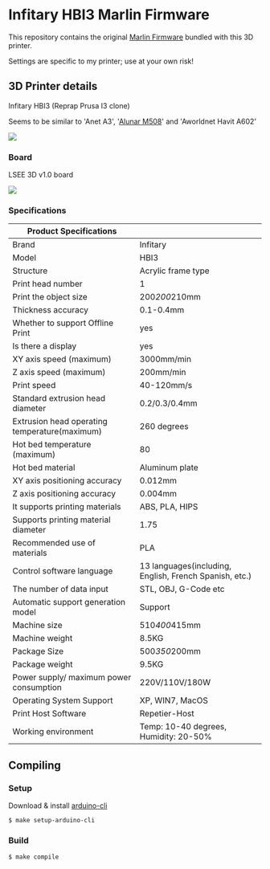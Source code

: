# Infitary HBI3 Marlin Firmware

This repository contains the original [Marlin Firmware](https://github.com/MarlinFirmware/Marlin) bundled with this 3D printer.

Settings are specific to my printer; use at your own risk!

## 3D Printer details

Infitary HBI3 (Reprap Prusa I3 clone)

Seems to be similar to 'Anet A3', '[Alunar M508](https://github.com/camalot/alunar-prusa-i3-marlin-i3-firmware)' and 'Aworldnet Havit A602'

![](https://github.com/laroo/infitary-hbi3-prusa-i3-marlin-firmware/raw/master/assets/printer-infitary-hbi3.jpg)

### Board

LSEE 3D v1.0 board

![](https://github.com/laroo/infitary-hbi3-prusa-i3-marlin-firmware/raw/master/assets/mainboard-lsee-3d-v1.0.jpg)

### Specifications

| Product Specifications                        |                                                        |
|-----------------------------------------------|--------------------------------------------------------|
| Brand                                         | Infitary                                               |
| Model                                         | HBI3                                                   |
| Structure                                     | Acrylic frame type                                     |
| Print head number                             | 1                                                      |
| Print the object size                         | 200*200*210mm                                          |
| Thickness accuracy                            | 0.1-0.4mm                                              |
| Whether to support Offline Print              | yes                                                    |
| Is there a display                            | yes                                                    |
| XY axis speed (maximum)                       | 3000mm/min                                             |
| Z axis speed (maximum)                        | 200mm/min                                              |
| Print speed                                   | 40-120mm/s                                             |
| Standard extrusion head diameter              | 0.2/0.3/0.4mm                                          |
| Extrusion head operating temperature(maximum) | 260 degrees                                            |
| Hot bed temperature (maximum)                 | 80                                                     |
| Hot bed material                              | Aluminum plate                                         |
| XY axis positioning accuracy                  | 0.012mm                                                |
| Z axis positioning accuracy                   | 0.004mm                                                |
| It supports printing materials                | ABS, PLA, HIPS                                         |
| Supports printing material diameter           | 1.75                                                   |
| Recommended use of materials                  | PLA                                                    |
| Control software language                     | 13 languages(including, English, French Spanish, etc.) |
| The number of data input                      | STL, OBJ, G-Code etc                                   |
| Automatic support generation model            | Support                                                |
| Machine size                                  | 510*400*415mm                                          |
| Machine weight                                | 8.5KG                                                  |
| Package Size                                  | 500*350*200mm                                          |
| Package weight                                | 9.5KG                                                  |
| Power supply/ maximum power consumption       | 220V/110V/180W                                         |
| Operating System Support                      | XP, WIN7, MacOS                                        |
| Print Host Software                           | Repetier-Host                                          |
| Working environment                           | Temp: 10-40 degrees, Humidity: 20-50%                  |

## Compiling

### Setup

Download & install [arduino-cli](https://arduino.github.io/arduino-cli/)

```
$ make setup-arduino-cli
```

### Build

```
$ make compile
```
